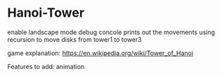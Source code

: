 # Hanoi-Tower

enable landscape mode
debug concole prints out the movements
using recursion to move disks from tower1 to tower3

game explanation: https://en.wikipedia.org/wiki/Tower_of_Hanoi


Features to add: animation
